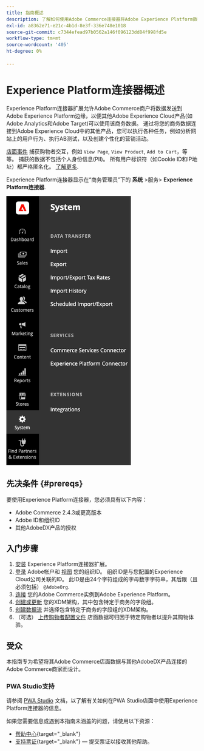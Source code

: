 ```yaml
---
title: 指南概述
description: 了解如何使用Adobe Commerce连接器将Adobe Experience Platform数据与Experience Platform集成。
exl-id: a8362e71-e21c-4b1d-8e3f-336e748e1018
source-git-commit: c7344efead97b0562a146f096123dd84f998fd5e
workflow-type: tm+mt
source-wordcount: '405'
ht-degree: 0%

---
```


# Experience Platform连接器概述

Experience Platform连接器扩展允许Adobe Commerce商户将数据发送到Adobe Experience Platform边缘，以便其他Adobe Experience Cloud产品(如Adobe Analytics和Adobe Target)可以使用该商务数据。 通过将您的商务数据连接到Adobe Experience Cloud中的其他产品，您可以执行各种任务，例如分析网站上的用户行为、执行AB测试，以及创建个性化的营销活动。

[店面事件](events.md) 捕获购物者交互，例如 `View Page`, `View Product`, `Add to Cart`，等等。 捕获的数据不包括个人身份信息(PII)。 所有用户标识符（如Cookie ID和IP地址）都严格匿名化。 [了解更多](https://www.adobe.com/privacy/experience-cloud.html).

Experience Platform连接器显示在“商务管理员”下的 **系统** >服务> **Experience Platform连接器**.

![Experience Platform连接器扩展管理视图](assets/epc-adminui.png)

## 先决条件 {#prereqs}

要使用Experience Platform连接器，您必须具有以下内容：

- Adobe Commerce 2.4.3或更高版本
- Adobe ID和组织ID
- 其他AdobeDX产品的授权

## 入门步骤

1. [安装](install.md) Experience Platform连接器扩展。
1. [登录](https://helpx.adobe.com/manage-account/using/access-adobe-id-account.html) Adobe帐户和 [视图](https://experienceleague.adobe.com/docs/core-services/interface/administration/organizations.html?lang=en#concept_EA8AEE5B02CF46ACBDAD6A8508646255) 您的组织ID。 组织ID是与您配置的Experience Cloud公司关联的ID。 此ID是由24个字符组成的字母数字字符串，其后跟（且必须包括） `@AdobeOrg`.
1. [连接](connect-data.md) 您的Adobe Commerce实例到Adobe Experience Platform。
1. [创建或更新](update-xdm.md) 您的XDM架构，其中包含特定于商务的字段组。
1. [创建数据流](https://experienceleague.adobe.com/docs/experience-platform/edge/datastreams/overview.html?lang=en) 并选择包含特定于商务的字段组的XDM架构。
1. （可选） [上传购物者配置文件](profile.md) 店面数据可归因于特定购物者以提升其购物体验。

## 受众

本指南专为希望将其Adobe Commerce店面数据与其他AdobeDX产品连接的Adobe Commerce商家而设计。

### PWA Studio支持

请参阅 [PWA Studio](https://developer.adobe.com/commerce/pwa-studio/integrations/adobe-commerce/aep/) 文档，以了解有关如何在PWA Studio店面中使用Experience Platform连接器的信息。

如果您需要信息或遇到本指南未涵盖的问题，请使用以下资源：

- [帮助中心](https://support.magento.com/hc/en-us){target=&quot;_blank&quot;}
- [支持票证](https://support.magento.com/hc/en-us/articles/360000913794#submit-ticket){target=&quot;_blank&quot;} — 提交票证以接收其他帮助。
